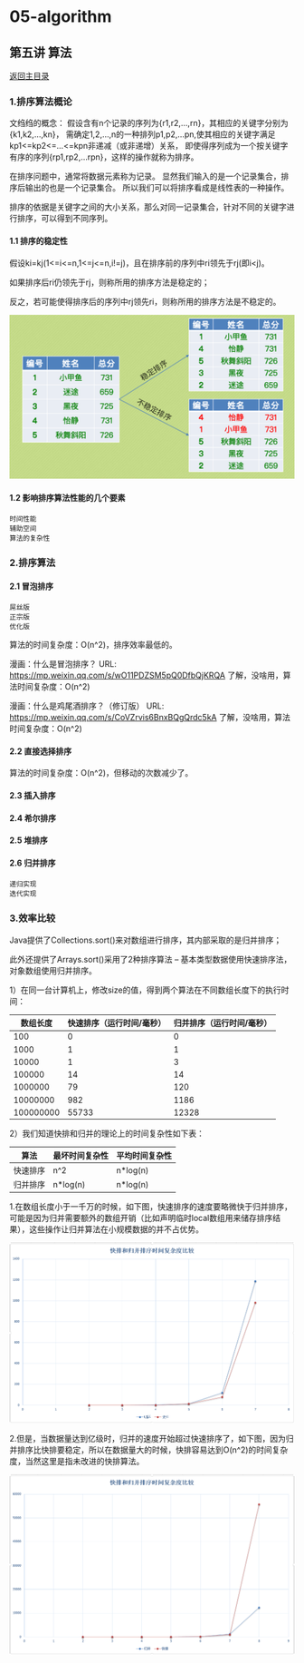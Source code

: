 # 05-algorithm

## 第五讲 算法
[返回主目录](../README.md)

### 1.排序算法概论

文绉绉的概念：
假设含有n个记录的序列为{r1,r2,…,rn}，其相应的关键字分别为{k1,k2,…,kn}，
需确定1,2,…,n的一种排列p1,p2,…pn,使其相应的关键字满足kp1<=kp2<=…<=kpn非递减（或非递增）关系，
即使得序列成为一个按关键字有序的序列{rp1,rp2,…rpn}，这样的操作就称为排序。

在排序问题中，通常将数据元素称为记录。
显然我们输入的是一个记录集合，排序后输出的也是一个记录集合。
所以我们可以将排序看成是线性表的一种操作。

排序的依据是关键字之间的大小关系，那么对同一记录集合，针对不同的关键字进行排序，可以得到不同序列。


#### 1.1 排序的稳定性
假设ki=kj(1<=i<=n,1<=j<=n,i!=j)，且在排序前的序列中ri领先于rj(即i<j)。

如果排序后ri仍领先于rj，则称所用的排序方法是稳定的；

反之，若可能使得排序后的序列中rj领先ri，则称所用的排序方法是不稳定的。

![](src/main/resources/images/05-SortStable.png)

#### 1.2 影响排序算法性能的几个要素
    时间性能
    辅助空间
    算法的复杂性

### 2.排序算法
#### 2.1 冒泡排序
    屌丝版
    正宗版
    优化版
算法的时间复杂度：O(n^2)，排序效率最低的。

漫画：什么是冒泡排序？
URL:  https://mp.weixin.qq.com/s/wO11PDZSM5pQ0DfbQjKRQA
了解，没啥用，算法时间复杂度：O(n^2)

漫画：什么是鸡尾酒排序？（修订版）
URL:  https://mp.weixin.qq.com/s/CoVZrvis6BnxBQgQrdc5kA
了解，没啥用，算法时间复杂度：O(n^2)

#### 2.2 直接选择排序
算法的时间复杂度：O(n^2)，但移动的次数减少了。

#### 2.3 插入排序

#### 2.4 希尔排序


#### 2.5 堆排序

#### 2.6 归并排序
    递归实现
    迭代实现

















### 3.效率比较

 Java提供了Collections.sort()来对数组进行排序，其内部采取的是归并排序；
 
 此外还提供了Arrays.sort()采用了2种排序算法 – 基本类型数据使用快速排序法，对象数组使用归并排序。

1）在同一台计算机上，修改size的值，得到两个算法在不同数组长度下的执行时间：

数组长度	| 快速排序（运行时间/毫秒）| 归并排序（运行时间/毫秒）
---|---|---
100 | 0 | 0
1000 | 1 | 1
10000 | 1 | 3
100000 | 14 | 14
1000000 | 79 | 120
10000000 | 982 | 1186
100000000 | 55733 | 12328

2）我们知道快排和归并的理论上的时间复杂性如下表：

算法 | 最坏时间复杂性 | 平均时间复杂性
---|---|---
快速排序 | n^2 | n*log(n)
归并排序 | n*log(n) | n*log(n)

1.在数组长度小于一千万的时候，如下图，快速排序的速度要略微快于归并排序，可能是因为归并需要额外的数组开销（比如声明临时local数组用来储存排序结果），这些操作让归并算法在小规模数据的并不占优势。

![](src/main/resources/images/05-QuickSortBetter.jpg)

2.但是，当数据量达到亿级时，归并的速度开始超过快速排序了，如下图，因为归并排序比快排要稳定，所以在数据量大的时候，快排容易达到O(n^2)的时间复杂度，当然这里是指未改进的快排算法。

![](src/main/resources/images/05-MergeSortBetter.jpg)
